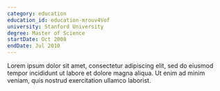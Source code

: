 ```yaml
---
category: education
education_id: education-mrouv4Vof
university: Stanford University
degree: Master of Science
startDate: Oct 2008
endDate: Jul 2010
---
```


Lorem ipsum dolor sit amet, consectetur adipiscing elit, sed do eiusmod tempor incididunt ut labore et dolore magna aliqua. Ut enim ad minim veniam, quis nostrud exercitation ullamco laborist.
